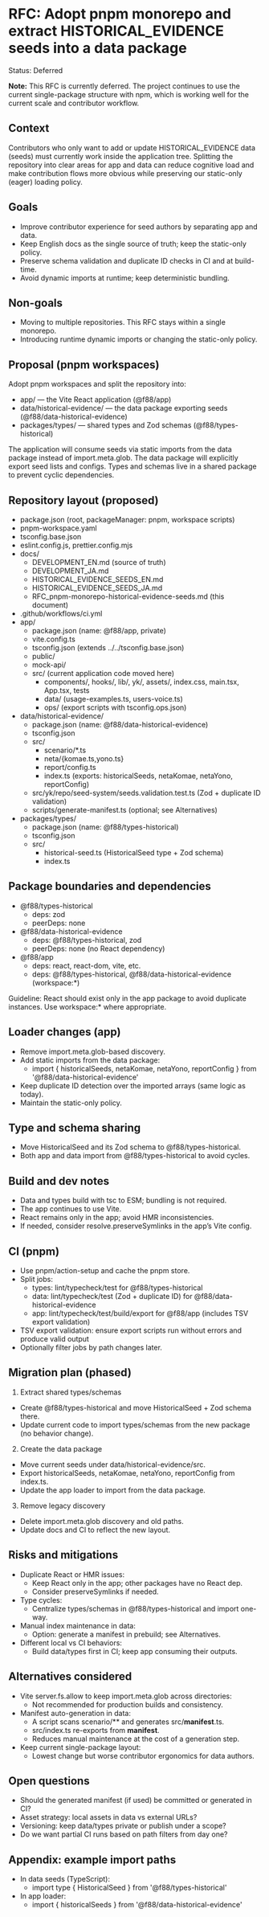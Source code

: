 # RFC: Adopt pnpm monorepo and extract HISTORICAL_EVIDENCE seeds into a data package

Status: Deferred

**Note:** This RFC is currently deferred. The project continues to use the current single-package structure with npm, which is working well for the current scale and contributor workflow.

## Context

Contributors who only want to add or update HISTORICAL_EVIDENCE data (seeds) must currently work inside the application tree. Splitting the repository into clear areas for app and data can reduce cognitive load and make contribution flows more obvious while preserving our static-only (eager) loading policy.

## Goals

- Improve contributor experience for seed authors by separating app and data.
- Keep English docs as the single source of truth; keep the static-only policy.
- Preserve schema validation and duplicate ID checks in CI and at build-time.
- Avoid dynamic imports at runtime; keep deterministic bundling.

## Non-goals

- Moving to multiple repositories. This RFC stays within a single monorepo.
- Introducing runtime dynamic imports or changing the static-only policy.

## Proposal (pnpm workspaces)

Adopt pnpm workspaces and split the repository into:

- app/ — the Vite React application (@f88/app)
- data/historical-evidence/ — the data package exporting seeds (@f88/data-historical-evidence)
- packages/types/ — shared types and Zod schemas (@f88/types-historical)

The application will consume seeds via static imports from the data package instead of import.meta.glob. The data package will explicitly export seed lists and configs. Types and schemas live in a shared package to prevent cyclic dependencies.

## Repository layout (proposed)

- package.json (root, packageManager: pnpm, workspace scripts)
- pnpm-workspace.yaml
- tsconfig.base.json
- eslint.config.js, prettier.config.mjs
- docs/
    - DEVELOPMENT_EN.md (source of truth)
    - DEVELOPMENT_JA.md
    - HISTORICAL_EVIDENCE_SEEDS_EN.md
    - HISTORICAL_EVIDENCE_SEEDS_JA.md
    - RFC_pnpm-monorepo-historical-evidence-seeds.md (this document)
- .github/workflows/ci.yml
- app/
    - package.json (name: @f88/app, private)
    - vite.config.ts
    - tsconfig.json (extends ../../tsconfig.base.json)
    - public/
    - mock-api/
    - src/ (current application code moved here)
        - components/, hooks/, lib/, yk/, assets/, index.css, main.tsx, App.tsx, tests
        - data/ (usage-examples.ts, users-voice.ts)
        - ops/ (export scripts with tsconfig.ops.json)
- data/historical-evidence/
    - package.json (name: @f88/data-historical-evidence)
    - tsconfig.json
    - src/
        - scenario/\*.ts
        - neta/{komae.ts,yono.ts}
        - report/config.ts
        - index.ts (exports: historicalSeeds, netaKomae, netaYono, reportConfig)
    - src/yk/repo/seed-system/seeds.validation.test.ts (Zod + duplicate ID validation)
    - scripts/generate-manifest.ts (optional; see Alternatives)
- packages/types/
    - package.json (name: @f88/types-historical)
    - tsconfig.json
    - src/
        - historical-seed.ts (HistoricalSeed type + Zod schema)
        - index.ts

## Package boundaries and dependencies

- @f88/types-historical
    - deps: zod
    - peerDeps: none
- @f88/data-historical-evidence
    - deps: @f88/types-historical, zod
    - peerDeps: none (no React dependency)
- @f88/app
    - deps: react, react-dom, vite, etc.
    - deps: @f88/types-historical, @f88/data-historical-evidence (workspace:\*)

Guideline: React should exist only in the app package to avoid duplicate instances. Use workspace:\* where appropriate.

## Loader changes (app)

- Remove import.meta.glob-based discovery.
- Add static imports from the data package:
    - import { historicalSeeds, netaKomae, netaYono, reportConfig } from '@f88/data-historical-evidence'
- Keep duplicate ID detection over the imported arrays (same logic as today).
- Maintain the static-only policy.

## Type and schema sharing

- Move HistoricalSeed and its Zod schema to @f88/types-historical.
- Both app and data import from @f88/types-historical to avoid cycles.

## Build and dev notes

- Data and types build with tsc to ESM; bundling is not required.
- The app continues to use Vite.
- React remains only in the app; avoid HMR inconsistencies.
- If needed, consider resolve.preserveSymlinks in the app’s Vite config.

## CI (pnpm)

- Use pnpm/action-setup and cache the pnpm store.
- Split jobs:
    - types: lint/typecheck/test for @f88/types-historical
    - data: lint/typecheck/test (Zod + duplicate ID) for @f88/data-historical-evidence
    - app: lint/typecheck/test/build/export for @f88/app (includes TSV export validation)
- TSV export validation: ensure export scripts run without errors and produce valid output
- Optionally filter jobs by path changes later.

## Migration plan (phased)

1. Extract shared types/schemas

- Create @f88/types-historical and move HistoricalSeed + Zod schema there.
- Update current code to import types/schemas from the new package (no behavior change).

2. Create the data package

- Move current seeds under data/historical-evidence/src.
- Export historicalSeeds, netaKomae, netaYono, reportConfig from index.ts.
- Update the app loader to import from the data package.

3. Remove legacy discovery

- Delete import.meta.glob discovery and old paths.
- Update docs and CI to reflect the new layout.

## Risks and mitigations

- Duplicate React or HMR issues:
    - Keep React only in the app; other packages have no React dep.
    - Consider preserveSymlinks if needed.
- Type cycles:
    - Centralize types/schemas in @f88/types-historical and import one-way.
- Manual index maintenance in data:
    - Option: generate a manifest in prebuild; see Alternatives.
- Different local vs CI behaviors:
    - Build data/types first in CI; keep app consuming their outputs.

## Alternatives considered

- Vite server.fs.allow to keep import.meta.glob across directories:
    - Not recommended for production builds and consistency.
- Manifest auto-generation in data:
    - A script scans scenario/\*\* and generates src/**manifest**.ts.
    - src/index.ts re-exports from **manifest**.
    - Reduces manual maintenance at the cost of a generation step.
- Keep current single-package layout:
    - Lowest change but worse contributor ergonomics for data authors.

## Open questions

- Should the generated manifest (if used) be committed or generated in CI?
- Asset strategy: local assets in data vs external URLs?
- Versioning: keep data/types private or publish under a scope?
- Do we want partial CI runs based on path filters from day one?

## Appendix: example import paths

- In data seeds (TypeScript):
    - import type { HistoricalSeed } from '@f88/types-historical'
- In app loader:
    - import { historicalSeeds } from '@f88/data-historical-evidence'
